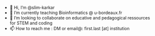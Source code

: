 - 👋 Hi, I’m @slim-karkar
- 🌱 I’m currently teaching Bioinformatics @ u-bordeaux.fr
- 💞️ I’m looking to collaborate on educative and pedagogical ressources for STEM and coding 
- 📫 How to reach me : DM or email@: first.last [at] institution 


